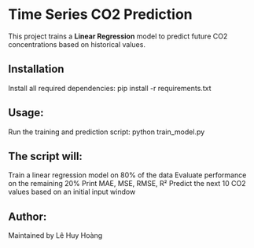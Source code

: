 # Time Series CO2 Prediction
This project trains a **Linear Regression** model to predict future CO2 concentrations based on historical values.

## Installation
Install all required dependencies:
pip install -r requirements.txt

## Usage:
Run the training and prediction script:
python train_model.py

## The script will:
Train a linear regression model on 80% of the data
Evaluate performance on the remaining 20%
Print MAE, MSE, RMSE, R²
Predict the next 10 CO2 values based on an initial input window

## Author: 
Maintained by Lê Huy Hoàng
